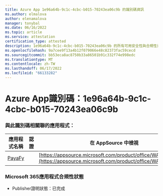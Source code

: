 ```yaml
---
title: Azure App 1e96a64b-9c1c-4cbc-b015-70243ea06c9b 的識別碼資訊
ms.author: elmalova
author: elenamalova
manager: tonybal
ms.date: 06/16/2022
ms.topic: article
ms.service: attestation
certification_type: attested
description: 1e96a64b-9c1c-4cbc-b015-70243ea06c9b 的所有可用安全性與合規性資訊。
ms.openlocfilehash: 9a7cee9f13a4b12f079066e48c82373fac59cecd
ms.sourcegitcommit: bb53eca8ac8750b33a86501b91c332f74e998edc
ms.translationtype: MT
ms.contentlocale: zh-TW
ms.lasthandoff: 06/17/2022
ms.locfileid: "66133282"
---
```

# <a name="azure-app-id-1e96a64b-9c1c-4cbc-b015-70243ea06c9b"></a>Azure App識別碼：1e96a64b-9c1c-4cbc-b015-70243ea06c9b


### <a name="apps-associated-with-this-id"></a>與此識別碼相關聯的應用程式：
| **應用程式名稱** | **認證** | **在 AppSource 中檢視** |
|--------------|---------------|-----------------------|
| [PayaFy](../forward/WA200003397.md) |  | [https://appsource.microsoft.com/product/office/WA200003397](https://appsource.microsoft.com/product/office/WA200003397) |

### <a name="microsoft-365-app-compliance-status"></a>Microsoft 365應用程式合規性狀態
- Publisher證明狀態：已完成
